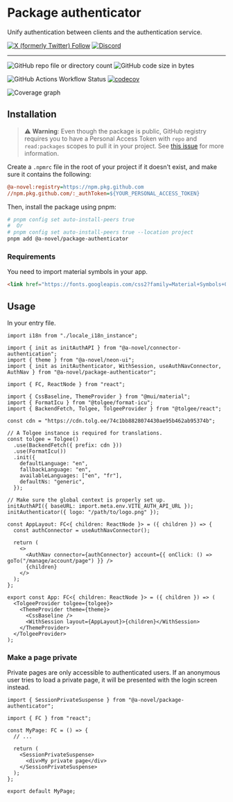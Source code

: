 # Package authenticator

Unify authentication between clients and the authentication service.

[![X (formerly Twitter) Follow](https://img.shields.io/twitter/follow/agorastoryverse)](https://twitter.com/agorastoryverse)
[![Discord](https://img.shields.io/discord/1315240114691248138?logo=discord)](https://discord.gg/rp4Qr8cA)

<hr />

![GitHub repo file or directory count](https://img.shields.io/github/directory-file-count/a-novel/package-authenticator)
![GitHub code size in bytes](https://img.shields.io/github/languages/code-size/a-novel/package-authenticator)

![GitHub Actions Workflow Status](https://img.shields.io/github/actions/workflow/status/a-novel/package-authenticator/main.yaml)
[![codecov](https://codecov.io/gh/a-novel/package-authenticator/graph/badge.svg?token=VWCzfxjM1h)](https://codecov.io/gh/a-novel/package-authenticator)

![Coverage graph](https://codecov.io/gh/a-novel/package-authenticator/graphs/sunburst.svg?token=VWCzfxjM1h)

## Installation

> ⚠️ **Warning**: Even though the package is public, GitHub registry requires you to have a Personal Access Token
> with `repo` and `read:packages` scopes to pull it in your project. See
> [this issue](https://github.com/orgs/community/discussions/23386#discussioncomment-3240193) for more information.

Create a `.npmrc` file in the root of your project if it doesn't exist, and make sure it contains the following:

```ini
@a-novel:registry=https://npm.pkg.github.com
//npm.pkg.github.com/:_authToken=${YOUR_PERSONAL_ACCESS_TOKEN}
```

Then, install the package using pnpm:

```bash
# pnpm config set auto-install-peers true
#  Or
# pnpm config set auto-install-peers true --location project
pnpm add @a-novel/package-authenticator
```

### Requirements

You need to import material symbols in your app.

```html
<link href="https://fonts.googleapis.com/css2?family=Material+Symbols+Outlined" rel="stylesheet" />
```

## Usage

In your entry file.

```tsx
import i18n from "./locale_i18n_instance";

import { init as initAuthAPI } from "@a-novel/connector-authentication";
import { theme } from "@a-novel/neon-ui";
import { init as initAuthenticator, WithSession, useAuthNavConnector, AuthNav } from "@a-novel/package-authenticator";

import { FC, ReactNode } from "react";

import { CssBaseline, ThemeProvider } from "@mui/material";
import { FormatIcu } from "@tolgee/format-icu";
import { BackendFetch, Tolgee, TolgeeProvider } from "@tolgee/react";

const cdn = "https://cdn.tolg.ee/74c1bb8828074430ae95b462ab95374b";

// A Tolgee instance is required for translations.
const tolgee = Tolgee()
  .use(BackendFetch({ prefix: cdn }))
  .use(FormatIcu())
  .init({
    defaultLanguage: "en",
    fallbackLanguage: "en",
    availableLanguages: ["en", "fr"],
    defaultNs: "generic",
  });

// Make sure the global context is properly set up.
initAuthAPI({ baseURL: import.meta.env.VITE_AUTH_API_URL });
initAuthenticator({ logo: "/path/to/logo.png" });

const AppLayout: FC<{ children: ReactNode }> = ({ children }) => {
  const authConnector = useAuthNavConnector();

  return (
    <>
      <AuthNav connector={authConnector} account={{ onClick: () => goTo("/manage/account/page") }} />
      {children}
    </>
  );
};

export const App: FC<{ children: ReactNode }> = ({ children }) => (
  <TolgeeProvider tolgee={tolgee}>
    <ThemeProvider theme={theme}>
      <CssBaseline />
      <WithSession layout={AppLayout}>{children}</WithSession>
    </ThemeProvider>
  </TolgeeProvider>
);
```

### Make a page private

Private pages are only accessible to authenticated users. If an anonymous user tries to load a private page, it will
be presented with the login screen instead.

```tsx
import { SessionPrivateSuspense } from "@a-novel/package-authenticator";

import { FC } from "react";

const MyPage: FC = () => {
  // ...

  return (
    <SessionPrivateSuspense>
      <div>My private page</div>
    </SessionPrivateSuspense>
  );
};

export default MyPage;
```
